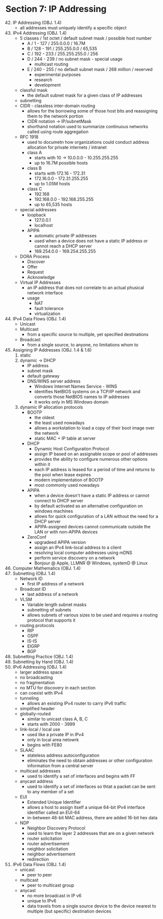 # Section 7: IP Addressing

42. IP Addressing (OBJ. 1.4)
    - all addresses must uniquely identify a specific object
43. IPv4 Addressing (OBJ. 1.4)
    - 5 classes / 1st octet / default subnet mask / possible host number
      - A / 1 - 127 / 255.0.0.0 / 16.7M
      - B / 128 - 191 / 255.255.0.0 / 65,535
      - C / 192 - 233 / 255.255.255.0 / 256
      - D / 244 - 239 / no subnet mask - special usage
        - multicast routing
      - E / 240 - 255 / no default subnet mask / 268 million / reserved
        - experimental purposes
        - research
        - development
    - classful mask
      - the default subnet mask for a given class of IP addresses
    - subnetting
    - CIDR - classless inter-domain routing
      - allows for the borrowing some of those host bits and reassigning them to the network portion
      - CIDR notation -> IP/subnetMask
      - shorthand notation used to summarize continuous networks called using route aggregation
    - RFC 1918
      - used to documetn how organizations could conduct address allocation for private internets / intranet
      - class A
        - starts with 10 -> 10.0.0.0 - 10.255.255.255
        - up to 16.7M possible hosts
      - class B
        - starts with 172.16 - 172.31
        - 172.16.0.0 - 172.31.255.255
        - up to 1.05M hosts
      - class C
        - 192.168
        - 192.168.0.0 - 192.168.255.255
        - up to 65,535 hosts
    - special addresses
      - loopback
        - 127.0.0.1
        - localhost
      - APIPA
        - automatic private IP addresses
        - used when a device does not have a static IP address or cannot reach a DHCP server
        - 169.254.0.0 - 169.254.255.255
    - DORA Process
      - Discover
      - Offer
      - Request
      - Acknowledge
    - Virtual IP Addresses
      - an IP address that does not correlate to an actual phusical network interface
      - usage
        - NAT
        - fault tolerance
        - virtualization
44. IPv4 Data Flows (OBJ. 1.4)
    - Unicast
    - Multicast
      - from a specific source to multiple, yet specified destinations
    - Broadcast
      - from a single source, to anyone, no limitations whom to
45. Assigning IP Addresses (OBJ. 1.4 & 1.6)
    1. static
    2. dynamic -> DHCP
       - IP address
       - subnet mask
       - default gateway
       - DNS/WINS server address
         - Windows Internet Names Service - WINS
         - identifies NetBIOS systems on a TCP/IP network and converts those NetBIOS names to IP addresses
         - it works only in MS Windows domain
    3. dynamic IP allocation protocols
       - BOOTP
         - the oldest
         - the least used nowadays
         - allows a workstation to load a copy of their boot image over the network
         - static MAC + IP table at server
       - DHCP
         - Dynamic Host Configuration Protocol
         - assign IP based on an assignable scope or pool of addresses
         - provides the ability to configure numerous other options within it
         - each IP address is leased for a period of time and returns to the pool when lease expires
         - modern implementation of BOOTP
         - most commonly used nowadays
       - APIPA
         - when a device doesn't have a static IP address or cannot connect to DHCP server
         - by default activated as an alternative configuration on windows machines
         - allows for quick configuration of a LAN without the need for a DHCP server
         - APIPA-assigned devices cannot communicate outside the LAN or with non-APIPA devices
       - ZeroConf
         - upgradeed APIPA version
         - assign an IPv4 link-local address to a client
         - resolving local computer addresses using mDNS
         - perform service discovery on a network
         - Bonjour @ Apple, LLMNR @ Windows, systemD @ Linux
46. Computer Mathematics (OBJ. 1.4)
47. Subnetting (OBJ. 1.4)
    - Network ID
      - first IP address of a network
    - Broadcast ID
      - last address of a network
    - VLSM
      - Variable length subnet masks
      - subnetting of subnets
      - allows subnets of various sizes to be used and requires a routing protocol that supports it
    - routing protocols
      - RIP
      - OSPF
      - IS-IS
      - EIGRP
      - BGP
48. Subnetting Practice (OBJ. 1.4)
49. Subnetting by Hand (OBJ. 1.4)
50. IPv6 Addressing (OBJ. 1.4)
    - larger address space
    - no broadcasting
    - no fragmentation
    - no MTU for discovery in each section
    - can coexist with IPv4
    - tunneling
      - allows an existing IPv4 router to carry IPv6 traffic
    - simplified header
    - globally-routed
      - similar to unicast class A, B, C
      - starts with 2000 - 3999
    - link-local / local use
      - used like a private IP in IPv4
      - only in local area netowrk
      - begins with FE80
    - SLAAC
      - stateless address autoconfiguration
      - eliminates the need to obtain addresses or other configuration information from a central server
    - multicast addresses
      - used to identify a set of interfaces and begins with FF
    - anycast address
      - used to identify a set of interfaces so thtat a packet can be sent to any member of a set
    - EUI
      - Extended Unique Identifier
      - allows a host to assign itself a unique 64-bit IPv4 interface identifier called an EUI-64
      - in-between 48-bit MAC address, there are added 16-bit hex data
    - NDP
      - Neighbor Discovery Protocol
      - used to learn the layer 2 addresses that are on a given network
      - router solicitation
      - router advertisement
      - neighbor solicitation
      - neighbor advertisement
      - redirection
51. IPv6 Data Flows (OBJ. 1.4)
    - unicast
      - peer to peer
    - multicast
      - peer to multicast group
    - anycast
      - no more broadcast in IP v6
      - unique to IPv6
      - data travels from a single source device to the device nearest to multiple (but specific) destination devices
